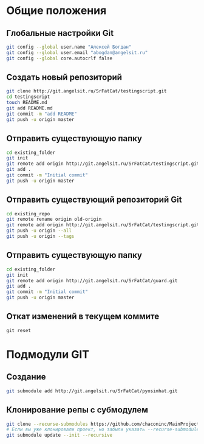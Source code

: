 
# Общие положения
## Глобальные настройки Git
```bash
git config --global user.name "Алексей Богдан"
git config --global user.email "abogdan@angelsit.ru"
git config --global core.autocrlf false
```
## Создать новый репозиторий
```bash
git clone http://git.angelsit.ru/SrFatCat/testingscript.git
cd testingscript
touch README.md
git add README.md
git commit -m "add README"
git push -u origin master
```

## Отправить существующую папку
```bash
cd existing_folder
git init
git remote add origin http://git.angelsit.ru/SrFatCat/testingscript.git
git add .
git commit -m "Initial commit"
git push -u origin master
```

## Отправить существующий репозиторий Git
```bash
cd existing_repo
git remote rename origin old-origin
git remote add origin http://git.angelsit.ru/SrFatCat/testingscript.git
git push -u origin --all
git push -u origin --tags
```

## Отправить существующую папку
```bash
cd existing_folder
git init
git remote add origin http://git.angelsit.ru/SrFatCat/guard.git
git add .
git commit -m "Initial commit"
git push -u origin master
```
## Откат изменений в текущем коммите
```
git reset
```

# Подмодули GIT
## Создание
```bash
git submodule add http://git.angelsit.ru/SrFatCat/pyosimhat.git
```

## Клонирование репы с субмодулем
```bash
git clone --recurse-submodules https://github.com/chaconinc/MainProject
# Если вы уже клонировали проект, но забыли указать --recurse-submodules
git submodule update --init --recursive

```
